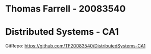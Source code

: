 # Thomas Farrell - 20083540

# Distributed Systems - CA1

GitRepo: https://github.com/TF20083540/DistributedSystems-CA1

